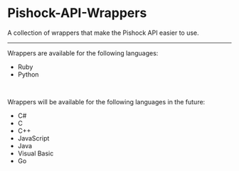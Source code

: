 # Pishock-API-Wrappers
A collection of wrappers that make the Pishock API easier to use.
<hr/>

Wrappers are available for the following languages:
* Ruby
* Python

<br/>

Wrappers will be available for the following languages in the future:
* C#
* C
* C++
* JavaScript
* Java
* Visual Basic
* Go
